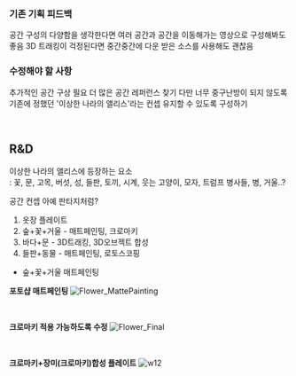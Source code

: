 ### 기존 기획 피드백
공간 구성의 다양함을 생각한다면 여러 공간과 공간을 이동해가는 영상으로 구성해봐도 좋음
3D 트래킹이 걱정된다면 중간중간에 다운 받은 소스를 사용해도 괜찮음

### 수정해야 할 사항
추가적인 공간 구상 필요
더 많은 공간 레퍼런스 찾기
다만 너무 중구난방이 되지 않도록 기존에 정했던 '이상한 나라의 앨리스'라는 컨셉 유지할 수 있도록 구성하기

<br/>

## R&D
이상한 나라의 앨리스에 등장하는 요소     
: 꽃, 문, 고목, 버섯, 성, 들판, 토끼, 시계, 웃는 고양이, 모자, 트럼프 병사들, 병, 거울..?

공간 컨셉 아예 판타지처럼? 

1. 옷장 플레이트
2. 숲+꽃+거울 - 매트페인팅, 크로마키
3. 바다+문 - 3D트래킹, 3D오브젝트 합성
4. 들판+동물 - 매트페인팅, 로토스코핑

- 숲+꽃+거울 매트페인팅

**포토샵 매트페인팅**
![Flower_MattePainting](https://user-images.githubusercontent.com/90232599/143624491-8fc452e0-1ec5-40d6-bc6e-d450cf951eb7.png)

<br/>

**크로마키 적용 가능하도록 수정**
![Flower_Final](https://user-images.githubusercontent.com/90232599/143624502-18e22e02-eb46-4fc8-8717-8398558455a2.png)

<br/>

**크로마키+장미(크로마키)합성 플레이트**
![w12](https://user-images.githubusercontent.com/90232599/143624633-76955637-49bc-4736-800a-f6d79131547f.png)

